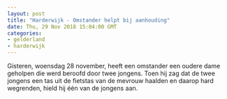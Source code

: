 ```yaml
---
layout: post
title: "Harderwijk - Omstander helpt bij aanhouding"
date: Thu, 29 Nov 2018 15:04:00 GMT
categories: 
- gelderland 
- harderwijk 
---
```


Gisteren, woensdag 28 november, heeft een omstander een oudere dame geholpen die werd beroofd door twee jongens. Toen hij zag dat de twee jongens een tas uit de fietstas van de mevrouw haalden en daarop hard wegrenden, hield hij één van de jongens aan.
